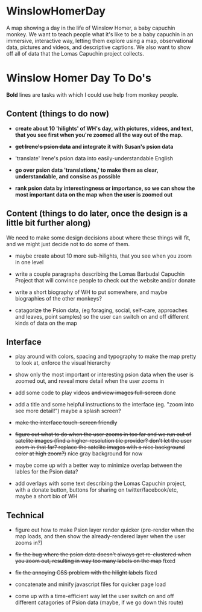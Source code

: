 WinslowHomerDay
===============

A map showing a day in the life of Winslow Homer, a baby capuchin monkey.  We want to teach people what it's like to be a baby capuchin in an immersive, interactive way, letting them explore using a map, observational data, pictures and videos, and descriptive captions.  We also want to show off all of data that the Lomas Capuchin project collects.




Winslow Homer Day To Do's
=========================

**Bold** lines are tasks with which I could use help from monkey people.



Content (things to do now)
--------------------------

- **create about 10 'hilights' of WH's day, with pictures, videos, and text, that you see first when you're zoomed all the way out of the map.**

- **~~get Irene's psion data~~ and integrate it with Susan's psion data**

- 'translate' Irene's psion data into easily-understandable English

- **go over psion data 'translations,' to make them as clear, understandable, and consise as possible**

- **rank psion data by interestingness or importance, so we can show the most important data on the map when the user is zoomed out**



Content (things to do later, once the design is a little bit further along) 
-------------------------
We need to make some design decisions about where these things will fit, and we might just decide not to do some of them.

- maybe create about 10 more sub-hilights, that you see when you zoom in one level

- write a couple paragraphs describing the Lomas Barbudal Capuchin Project that will convince people to check out the website and/or donate

- write a short biography of WH to put somewhere, and maybe biographies of the other monkeys?

- catagorize the Psion data, (eg foraging, social, self-care, approaches and leaves, point samples) so the user can switch on and off different kinds of data on the map



Interface
---------

- play around with colors, spacing and typography to make the map pretty to look at, enforce the visual hierarchy

- show only the most important or interesting psion data when the user is zoomed out, and reveal more detail when the user zooms in

- add some code to play videos ~~and view images full-screen~~ done

- add a title and some helpful instructions to the interface (eg. "zoom into see more detail!")  maybe a splash screen?
 
- ~~make the interface touch-screen friendly~~

- ~~figure out what to do when the user zooms in too far and we run out of satelite images (find a higher-resolution tile provider?  don't let the user zoom in that far?  replace the satelite images with a nice background color at high zoom?)~~ nice gray background for now

- maybe come up with a better way to minimize overlap between the lables for the Psion data?

- add overlays with some text describing the Lomas Capuchin project, with a donate button, buttons for sharing on twitter/facebook/etc, maybe a short bio of WH



Technical
---------

- figure out how to make Psion layer render quicker (pre-render when the map loads, and then show the already-rendered layer when the user zooms in?)

- ~~fix the bug where the psion data doesn't always get re-clustered when you zoom out, resulting in way too many labels on the map~~ fixed

- ~~fix the annoying CSS problem with the hilight labels~~ fixed

- concatenate and minify javascript files for quicker page load

- come up with a time-efficient way let the user switch on and off different catagories of Psion data (maybe, if we go down this route)
